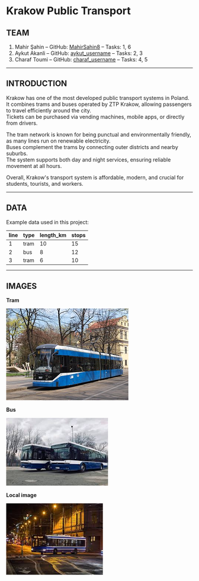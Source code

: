 # Krakow Public Transport

## TEAM
1. Mahir Şahin – GitHub: [MahirSahin8](https://github.com/MahirSahin8) – 
Tasks: 1, 6  
2. Aykut Akanli – GitHub: 
[aykut_username](https://github.com/aykut_username) – Tasks: 2, 3  
3. Charaf Toumi – GitHub: 
[charaf_username](https://github.com/charaf_username) – Tasks: 4, 5  

---

## INTRODUCTION
Krakow has one of the most developed public transport systems in Poland.  
It combines trams and buses operated by ZTP Krakow, allowing passengers to 
travel efficiently around the city.  
Tickets can be purchased via vending machines, mobile apps, or directly from 
drivers.  

The tram network is known for being punctual and environmentally friendly, 
as many lines run on renewable electricity.  
Buses complement the trams by connecting outer districts and nearby suburbs.  
The system supports both day and night services, ensuring reliable movement 
at all hours.  

Overall, Krakow's transport system is affordable, modern, and crucial for 
students, tourists, and workers.

---

## DATA
Example data used in this project:  

| line | type | length_km | stops |
|------|------|------------|-------|
| 1 | tram | 10 | 15 |
| 2 | bus | 8 | 12 |
| 3 | tram | 6 | 10 |

---

## IMAGES

**Tram**

![Tram](./IMG/tram.jpeg)

**Bus**

![Bus](./IMG/bus.jpeg)

**Local image**

![Local](./IMG/local.jpeg)

